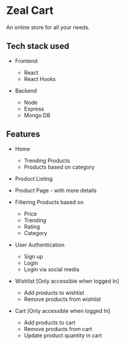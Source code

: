 # Zeal Cart

An online store for all your needs.

## Tech stack used

-   Frontend

    -   React
    -   React Hooks

-   Backend

    -   Node
    -   Express
    -   Mongo DB

## Features

-   Home

    -   Trending Products
    -   Products based on category

-   Product Listing

-   Product Page - with more details

-   Filtering Products based on

    -   Price
    -   Trending
    -   Rating
    -   Category

-   User Authentication

    -   Sign up
    -   Login
    -   Login via social media

-   Wishlist [Only accessible when logged In]

    -   Add products to wishlist
    -   Remove products from wishlist

-   Cart [Only accessible when logged In]

    -   Add products to cart
    -   Remove products from cart
    -   Update product quantity in cart

